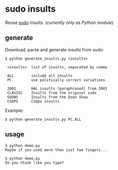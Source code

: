 # sudo insults
Reuse [sudo](http://www.sudo.ws) insults.
(_currently only as Python module_)

## generate
Download, parse and generate insults from sudo: 
  ```
  $ python generate_insults.py <insults>

   <insults>  list of insults, separated by comma

   ALL        include all insults
   PC         use politically correct variations

   2001       HAL insults (paraphrased) from 2001
   CLASSIC    Insults from the original sudo
   GOONS      Insults from the Goon Show
   CSOPS      CSOps insults
  ```
Example:
  ```
  $ python generate_insults.py PC,ALL
  ```

## usage
  ```
  $ python demo.py
  Maybe if you used more than just two fingers...
  ```
  ```
  $ python demo.py
  Do you think like you type?
  ```
